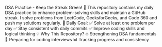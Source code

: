 DSA Practice - Keep the Streak Green! 🚀
This repository contains my daily DSA practice to enhance problem-solving skills and maintain a GitHub streak. I solve problems from LeetCode, GeeksforGeeks, and Code 360 and push my solutions regularly. 
  📅 Daily Goal: 
    ✅ Solve at least one problem per day 
    ✅ Stay consistent with daily commits 
    ✅ Improve coding skills and logical thinking
  💡 Why This Repository?
    🔥 Strengthening DSA fundamentals
    🎯 Preparing for coding interviews
    📊 Tracking progress and consistency

